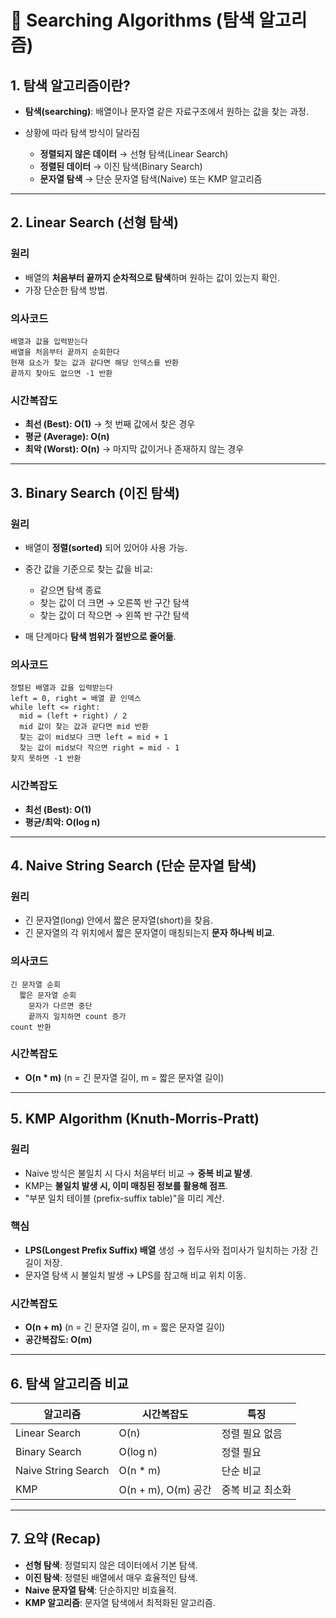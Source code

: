 # 🔎 Searching Algorithms (탐색 알고리즘)

## 1. 탐색 알고리즘이란?

* **탐색(searching)**: 배열이나 문자열 같은 자료구조에서 원하는 값을 찾는 과정.
* 상황에 따라 탐색 방식이 달라짐

  * **정렬되지 않은 데이터** → 선형 탐색(Linear Search)
  * **정렬된 데이터** → 이진 탐색(Binary Search)
  * **문자열 탐색** → 단순 문자열 탐색(Naive) 또는 KMP 알고리즘

---

## 2. Linear Search (선형 탐색)

### 원리

* 배열의 **처음부터 끝까지 순차적으로 탐색**하며 원하는 값이 있는지 확인.
* 가장 단순한 탐색 방법.

### 의사코드

```text
배열과 값을 입력받는다
배열을 처음부터 끝까지 순회한다
현재 요소가 찾는 값과 같다면 해당 인덱스를 반환
끝까지 찾아도 없으면 -1 반환
```

### 시간복잡도

* **최선 (Best): O(1)** → 첫 번째 값에서 찾은 경우
* **평균 (Average): O(n)**
* **최악 (Worst): O(n)** → 마지막 값이거나 존재하지 않는 경우

---

## 3. Binary Search (이진 탐색)

### 원리

* 배열이 **정렬(sorted)** 되어 있어야 사용 가능.
* 중간 값을 기준으로 찾는 값을 비교:

  * 같으면 탐색 종료
  * 찾는 값이 더 크면 → 오른쪽 반 구간 탐색
  * 찾는 값이 더 작으면 → 왼쪽 반 구간 탐색
* 매 단계마다 **탐색 범위가 절반으로 줄어듦**.

### 의사코드

```text
정렬된 배열과 값을 입력받는다
left = 0, right = 배열 끝 인덱스
while left <= right:
  mid = (left + right) / 2
  mid 값이 찾는 값과 같다면 mid 반환
  찾는 값이 mid보다 크면 left = mid + 1
  찾는 값이 mid보다 작으면 right = mid - 1
찾지 못하면 -1 반환
```

### 시간복잡도

* **최선 (Best): O(1)**
* **평균/최악: O(log n)**

---

## 4. Naive String Search (단순 문자열 탐색)

### 원리

* 긴 문자열(long) 안에서 짧은 문자열(short)을 찾음.
* 긴 문자열의 각 위치에서 짧은 문자열이 매칭되는지 **문자 하나씩 비교**.

### 의사코드

```text
긴 문자열 순회
  짧은 문자열 순회
    문자가 다르면 중단
    끝까지 일치하면 count 증가
count 반환
```

### 시간복잡도

* **O(n \* m)**
  (n = 긴 문자열 길이, m = 짧은 문자열 길이)

---

## 5. KMP Algorithm (Knuth-Morris-Pratt)

### 원리

* Naive 방식은 불일치 시 다시 처음부터 비교 → **중복 비교 발생**.
* KMP는 **불일치 발생 시, 이미 매칭된 정보를 활용해 점프**.
* "부분 일치 테이블 (prefix-suffix table)"을 미리 계산.

### 핵심

* **LPS(Longest Prefix Suffix) 배열** 생성 → 접두사와 접미사가 일치하는 가장 긴 길이 저장.
* 문자열 탐색 시 불일치 발생 → LPS를 참고해 비교 위치 이동.

### 시간복잡도

* **O(n + m)** (n = 긴 문자열 길이, m = 짧은 문자열 길이)
* **공간복잡도: O(m)**

---

## 6. 탐색 알고리즘 비교

| 알고리즘                | 시간복잡도             | 특징        |
| ------------------- | ----------------- | --------- |
| Linear Search       | O(n)              | 정렬 필요 없음  |
| Binary Search       | O(log n)          | 정렬 필요     |
| Naive String Search | O(n \* m)         | 단순 비교     |
| KMP                 | O(n + m), O(m) 공간 | 중복 비교 최소화 |

---

## 7. 요약 (Recap)

* **선형 탐색**: 정렬되지 않은 데이터에서 기본 탐색.
* **이진 탐색**: 정렬된 배열에서 매우 효율적인 탐색.
* **Naive 문자열 탐색**: 단순하지만 비효율적.
* **KMP 알고리즘**: 문자열 탐색에서 최적화된 알고리즘.

